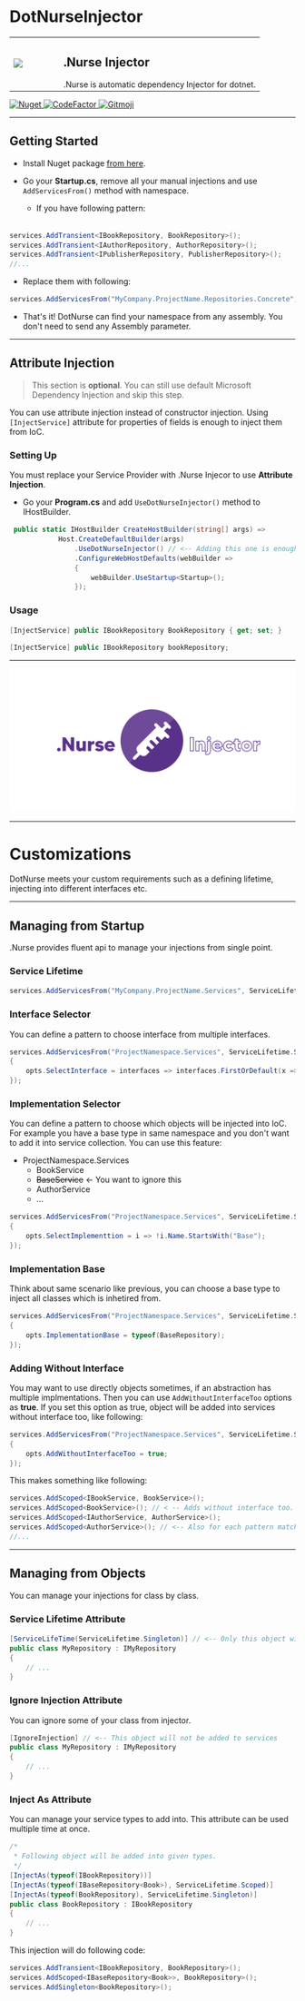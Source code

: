 ﻿ # DotNurseInjector


<table border="0">
<tr>
<td width="20%"> <img width="75" src="https://raw.githubusercontent.com/enisn/DotNurseInjector/main/art/dotnurse-icon.png" /> </td>

<td width="80%">
<h2>.Nurse Injector</h2>
.Nurse is automatic dependency Injector for dotnet.
 </td>
</tr>
</table>

<a href="https://www.nuget.org/packages/DotNurse.Injector/">
    <img alt="Nuget" src="https://img.shields.io/nuget/v/DotNurse.Injector?logo=nuget&style=flat-square">
</a>

<a href="https://www.codefactor.io/repository/github/enisn/dotnurseinjector">
<img src="https://www.codefactor.io/repository/github/enisn/dotnurseinjector/badge" alt="CodeFactor" />
</a>

<a href="https://gitmoji.carloscuesta.me">
  <img src="https://img.shields.io/badge/gitmoji-%20😜%20😍-FFDD67.svg?style=flat-square" alt="Gitmoji">
</a>

---

## Getting Started

- Install Nuget package [from here](https://www.nuget.org/packages/DotNurse.Injector/).

- Go your **Startup.cs**, remove all your manual injections and use `AddServicesFrom()` method with namespace.

  - If you have following pattern:
```csharp

services.AddTransient<IBookRepository, BookRepository>();
services.AddTransient<IAuthorRepository, AuthorRepository>();
services.AddTransient<IPublisherRepository, PublisherRepository>();
//...
```
  
  - Replace them with following:

```csharp
services.AddServicesFrom("MyCompany.ProjectName.Repositories.Concrete"); // <-- Your implementations namespace.

```

- That's it! DotNurse can find your namespace from any assembly. You don't need to send any Assembly parameter.


***

## Attribute Injection
> This section is **optional**. You can still use default Microsoft Dependency Injection and skip this step.

You can use attribute injection instead of constructor injection. Using `[InjectService]` attribute for properties of fields is enough to inject them from IoC.

### Setting Up

You must replace your Service Provider with .Nurse Injecor to use **Attribute Injection**.

- Go your **Program.cs** and add `UseDotNurseInjector()` method to IHostBuilder.

```csharp
 public static IHostBuilder CreateHostBuilder(string[] args) =>
            Host.CreateDefaultBuilder(args)
                .UseDotNurseInjector() // <-- Adding this one is enough!
                .ConfigureWebHostDefaults(webBuilder =>
                {
                    webBuilder.UseStartup<Startup>();
                });
```


### Usage
```csharp
[InjectService] public IBookRepository BookRepository { get; set; }
```

```csharp
[InjectService] public IBookRepository bookRepository;
```


***

<img src="https://raw.githubusercontent.com/enisn/DotNurseInjector/master/art/dotnurse-github.png" alt="dotnurse-injector-social-preview" />

***

# Customizations

DotNurse meets your custom requirements such as a defining lifetime, injecting into different interfaces etc.

***

## Managing from Startup

.Nurse provides fluent api to manage your injections from single point.

### Service Lifetime

```csharp
services.AddServicesFrom("MyCompany.ProjectName.Services", ServiceLifetime.Scoped);
```

### Interface Selector
You can define a pattern to choose interface from multiple interfaces.

```csharp
services.AddServicesFrom("ProjectNamespace.Services", ServiceLifetime.Scoped, opts =>
{
    opts.SelectInterface = interfaces => interfaces.FirstOrDefault(x => x.Name.EndsWith("Repository"));
});
```

### Implementation Selector
You can define a pattern to choose which objects will be injected into IoC. For example you have a base type in same namespace and you don't want to add it into service collection. You can use this feature:

- ProjectNamespace.Services
  - BookService
  - ~~BaseService~~  <- You want to ignore this
  - AuthorService
  - ...
 
```csharp
services.AddServicesFrom("ProjectNamespace.Services", ServiceLifetime.Scoped, opts =>
{
    opts.SelectImplementtion = i => !i.Name.StartsWith("Base");
});
```

### Implementation Base
Think about same scenario like previous, you can choose a base type to inject all classes which is inhetired from.

```csharp
services.AddServicesFrom("ProjectNamespace.Services", ServiceLifetime.Scoped, opts =>
{
    opts.ImplementationBase = typeof(BaseRepository);
});
```

### Adding Without Interface
You may want to use directly objects sometimes, if an abstraction has multiple implmentations. Then you can use `AddWithoutInterfaceToo` options as **true**.
If you set this option as true, object will be added into services without interface too, like following:

```csharp
services.AddServicesFrom("ProjectNamespace.Services", ServiceLifetime.Scoped, opts =>
{
    opts.AddWithoutInterfaceToo = true;
});
```

This makes something like following:

```csharp
services.AddScoped<IBookService, BookService>();
services.AddScoped<BookService>(); // < -- Adds without interface too.
services.AddScoped<IAuthorService, AuthorService>();
services.AddScoped<AuthorService>(); // <-- Also for each pattern matched objects.
//...
```

*** 

## Managing from Objects

You can manage your injections for class by class.

### Service Lifetime Attribute

```csharp
[ServiceLifeTime(ServiceLifetime.Singleton)] // <-- Only this object will be Singleton.
public class MyRepository : IMyRepository
{
    // ...
}
```

### Ignore Injection Attribute
You can ignore some of your class from injector.

```csharp
[IgnoreInjection] // <-- This object will not be added to services
public class MyRepository : IMyRepository
{
    // ...
}
```

### Inject As Attribute
You can manage your service types to add into. This attribute can be used multiple time at once.

```csharp
/* 
 * Following object will be added into given types.
 */
[InjectAs(typeof(IBookRepository))]
[InjectAs(typeof(IBaseRepository<Book>), ServiceLifetime.Scoped)]
[InjectAs(typeof(BookRepository), ServiceLifetime.Singleton)]
public class BookRepository : IBookRepository
{
    // ...
}
```
This injection will do following code:

```csharp
services.AddTransient<IBookRepository, BookRepository>();
services.AddScoped<IBaseRepository<Book>>, BookRepository>();
services.AddSingleton<BookRepository>();
```